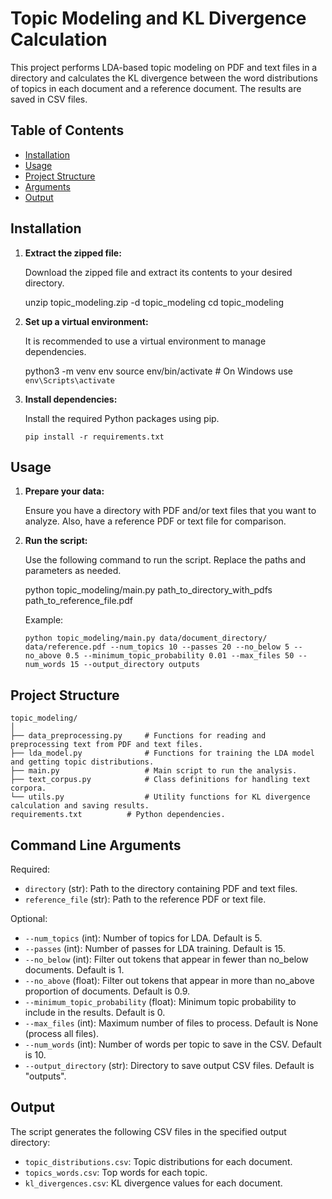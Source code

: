 # Topic Modeling and KL Divergence Calculation

This project performs LDA-based topic modeling on PDF and text files in a directory and calculates the KL divergence between the word distributions of topics in each document and a reference document. The results are saved in CSV files.

## Table of Contents

- [Installation](#installation)
- [Usage](#usage)
- [Project Structure](#project-structure)
- [Arguments](#arguments)
- [Output](#output)

## Installation

1. **Extract the zipped file:**

   Download the zipped file and extract its contents to your desired directory.

   unzip topic_modeling.zip -d topic_modeling
   cd topic_modeling

2. **Set up a virtual environment:**

   It is recommended to use a virtual environment to manage dependencies.

   python3 -m venv env
   source env/bin/activate  # On Windows use `env\Scripts\activate`

3. **Install dependencies:**

   Install the required Python packages using pip.

   ``` 
   pip install -r requirements.txt
   ```


## Usage

1. **Prepare your data:**

   Ensure you have a directory with PDF and/or text files that you want to analyze. Also, have a reference PDF or text file for comparison.

2. **Run the script:**

   Use the following command to run the script. Replace the paths and parameters as needed.

   python topic_modeling/main.py path_to_directory_with_pdfs path_to_reference_file.pdf

   Example:
   
   ```
   python topic_modeling/main.py data/document_directory/ data/reference.pdf --num_topics 10 --passes 20 --no_below 5 --no_above 0.5 --minimum_topic_probability 0.01 --max_files 50 --num_words 15 --output_directory outputs
   ```

## Project Structure

```
topic_modeling/
│
├── data_preprocessing.py     # Functions for reading and preprocessing text from PDF and text files.
├── lda_model.py              # Functions for training the LDA model and getting topic distributions.
├── main.py                   # Main script to run the analysis.
├── text_corpus.py            # Class definitions for handling text corpora.
└── utils.py                  # Utility functions for KL divergence calculation and saving results.
requirements.txt          # Python dependencies.

```

## Command Line Arguments
Required:
- `directory` (str): Path to the directory containing PDF and text files.
- `reference_file` (str): Path to the reference PDF or text file.

Optional:
- `--num_topics` (int): Number of topics for LDA. Default is 5.
- `--passes` (int): Number of passes for LDA training. Default is 15.
- `--no_below` (int): Filter out tokens that appear in fewer than no_below documents. Default is 1.
- `--no_above` (float): Filter out tokens that appear in more than no_above proportion of documents. Default is 0.9.
- `--minimum_topic_probability` (float): Minimum topic probability to include in the results. Default is 0.
- `--max_files` (int): Maximum number of files to process. Default is None (process all files).
- `--num_words` (int): Number of words per topic to save in the CSV. Default is 10.
- `--output_directory` (str): Directory to save output CSV files. Default is "outputs".

## Output

The script generates the following CSV files in the specified output directory:

- `topic_distributions.csv`: Topic distributions for each document.
- `topics_words.csv`: Top words for each topic.
- `kl_divergences.csv`: KL divergence values for each document.
